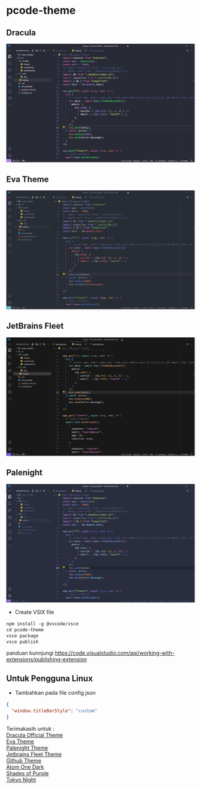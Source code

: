 # pcode-theme

## Dracula

![CAPTURE!](https://raw.githubusercontent.com/pojokcodeid/pcode-theme/main/dracula-fleet.png)

## Eva Theme

![CAPTURE!](https://raw.githubusercontent.com/pojokcodeid/pcode-theme/main/eva-dark-fleet.png)

## JetBrains Fleet

![CAPTURE!](https://raw.githubusercontent.com/pojokcodeid/pcode-theme/main/jetbrains-fleet.png)

## Palenight

![CAPTURE!](https://raw.githubusercontent.com/pojokcodeid/pcode-theme/main/palenight-fleet.png)

- Create VSIX file

```
npm install -g @vscode/vsce
cd pcode-theme
vsce package
vsce publish
```
panduan kunnjungi https://code.visualstudio.com/api/working-with-extensions/publishing-extension

## Untuk Pengguna Linux

- Tambahkan pada file config.json

```json
{
  "window.titleBarStyle": "custom"
}
```

Terimakasih untuk : <br>
<a href="https://github.com/dracula/visual-studio-code">Dracula Official Theme</a><br>
<a href="https://github.com/fisheva/Eva-Theme">Eva Theme</a><br>
<a href="https://github.com/whizkydee/vscode-palenight-theme">Palenight Theme</a><br>
<a href="https://github.com/Michaelzhouisnotwhite/Jetbrains-Fleet-Theme">Jetbrains Fleet Theme</a><br>
<a href="https://github.com/primer/github-vscode-theme">Github Theme</a><br>
<a href="https://github.com/akamud/vscode-theme-onedark">Atom One Dark</a><br>
<a href="https://github.com/ahmadawais/shades-of-purple-vscode">Shades of Purple</a><br>
<a href="https://github.com/enkia/tokyo-night-vscode-theme">Tokyo Night</a><br>
